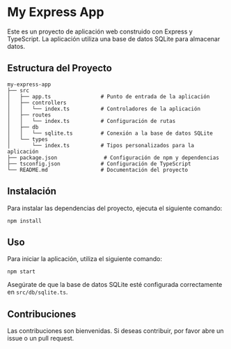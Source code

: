 # My Express App

Este es un proyecto de aplicación web construido con Express y TypeScript. La aplicación utiliza una base de datos SQLite para almacenar datos.

## Estructura del Proyecto

```
my-express-app
├── src
│   ├── app.ts                # Punto de entrada de la aplicación
│   ├── controllers
│   │   └── index.ts          # Controladores de la aplicación
│   ├── routes
│   │   └── index.ts          # Configuración de rutas
│   ├── db
│   │   └── sqlite.ts         # Conexión a la base de datos SQLite
│   └── types
│       └── index.ts          # Tipos personalizados para la aplicación
├── package.json               # Configuración de npm y dependencias
├── tsconfig.json             # Configuración de TypeScript
└── README.md                 # Documentación del proyecto
```

## Instalación

Para instalar las dependencias del proyecto, ejecuta el siguiente comando:

```
npm install
```

## Uso

Para iniciar la aplicación, utiliza el siguiente comando:

```
npm start
```

Asegúrate de que la base de datos SQLite esté configurada correctamente en `src/db/sqlite.ts`.

## Contribuciones

Las contribuciones son bienvenidas. Si deseas contribuir, por favor abre un issue o un pull request.